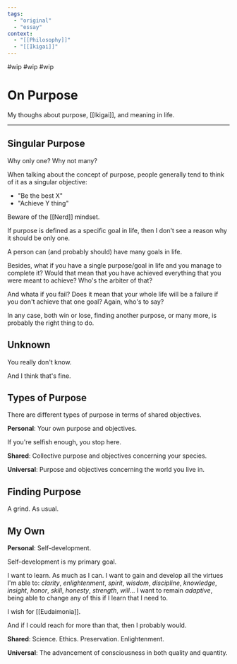 ```yaml
---
tags:
  - "original"
  - "essay"
context:
  - "[[Philosophy]]"
  - "[[Ikigai]]"
---
```


#wip
#wip
#wip

# On Purpose

My thoughs about purpose, [[Ikigai]], and meaning in life.

---

## Singular Purpose

Why only one? Why not many?

When talking about the concept of purpose, people generally tend to think of it as a singular objective:

- "Be the best X"
- "Achieve Y thing"

Beware of the [[Nerd]] mindset.

If purpose is defined as a specific goal in life, then I don't see a reason why it should be only one.

A person can (and probably should) have many goals in life.

Besides, what if you have a single purpose/goal in life and you manage to complete it?
Would that mean that you have achieved everything that you were meant to achieve?
Who's the arbiter of that?

And whata if you fail? Does it mean that your whole life will be a failure if you don't achieve that one goal?
Again, who's to say?

In any case, both win or lose, finding another purpose, or many more, is probably the right thing to do.

## Unknown

You really don't know.

And I think that's fine.

## Types of Purpose

There are different types of purpose in terms of shared objectives.

**Personal**: Your own purpose and objectives.

If you're selfish enough, you stop here.

**Shared**: Collective purpose and objectives concerning your species.

**Universal**: Purpose and objectives concerning the world you live in.

## Finding Purpose

A grind. As usual.

## My Own

**Personal**: Self-development.

Self-development is my primary goal.

I want to learn. As much as I can.
I want to gain and develop all the virtues I'm able to: _clarity_, _enlightenment_, _spirit_, _wisdom_, _discipline_, _knowledge_, _insight_, _honor_, _skill_, _honesty_, _strength_, _will_...
I want to remain _adaptive_, being able to change any of this if I learn that I need to.

I wish for [[Eudaimonia]].

And if I could reach for more than that, then I probably would.

**Shared**: Science. Ethics. Preservation. Enlightenment.

**Universal**: The advancement of consciousness in both quality and quantity.

